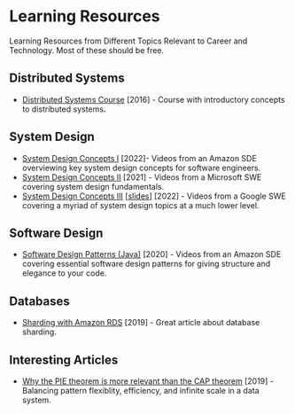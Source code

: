 # Learning Resources
Learning Resources from Different Topics Relevant to Career and Technology. Most of these should be free.

## Distributed Systems
* [Distributed Systems Course](https://www.distributedsystemscourse.com/) [2016] - Course with introductory concepts to distributed systems.

## System Design
* [System Design Concepts I](https://www.youtube.com/playlist?list=PL9nWRykSBSFjU7UGR37SFfOb1oMYLNhag) [2022]- Videos from an Amazon SDE overviewing key system design concepts for software engineers.
* [System Design Concepts II](https://www.youtube.com/playlist?list=PLtZafdfRI4M5blB0jpYtlg70l-W4xVQnO) [2021] - Videos from a Microsoft SWE covering system design fundamentals.
* [System Design Concepts III](https://www.youtube.com/playlist?list=PLjTveVh7FakKjb4UYzUazqBNNF-WGurXp) [[slides](https://drive.google.com/drive/folders/1ChodcbMZ4KqS9WP9gin4sLVdCsgD3uoE)] [2022] - Videos from a Google SWE covering a myriad of system design topics at a much lower level.

## Software Design
* [Software Design Patterns (Java)](https://www.youtube.com/playlist?list=PL9nWRykSBSFjpcxZZFu8dePpYh2GJlm8I) [2020] - Videos from an Amazon SDE covering essential software design patterns for giving structure and elegance to your code.



## Databases
* [Sharding with Amazon RDS](https://aws.amazon.com/blogs/database/sharding-with-amazon-relational-database-service/) [2019] - Great article about database sharding.

## Interesting Articles
* [Why the PIE theorem is more relevant than the CAP theorem](https://www.alexdebrie.com/posts/choosing-a-database-with-pie/) [2019] - Balancing pattern flexiblity, efficiency, and infinite scale in a data system.

